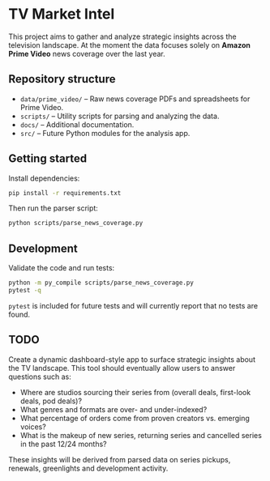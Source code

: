 # TV Market Intel

This project aims to gather and analyze strategic insights across the television landscape. At the moment the data focuses solely on **Amazon Prime Video** news coverage over the last year.

## Repository structure

- `data/prime_video/` – Raw news coverage PDFs and spreadsheets for Prime Video.
- `scripts/` – Utility scripts for parsing and analyzing the data.
- `docs/` – Additional documentation.
- `src/` – Future Python modules for the analysis app.

## Getting started

Install dependencies:

```bash
pip install -r requirements.txt
```

Then run the parser script:

```bash
python scripts/parse_news_coverage.py
```

## Development

Validate the code and run tests:

```bash
python -m py_compile scripts/parse_news_coverage.py
pytest -q
```

`pytest` is included for future tests and will currently report that no tests are found.

## TODO

Create a dynamic dashboard-style app to surface strategic insights about the TV landscape.
This tool should eventually allow users to answer questions such as:

- Where are studios sourcing their series from (overall deals, first-look deals, pod deals)?
- What genres and formats are over- and under-indexed?
- What percentage of orders come from proven creators vs. emerging voices?
- What is the makeup of new series, returning series and cancelled series in the past 12/24 months?

These insights will be derived from parsed data on series pickups, renewals, greenlights and development activity.

